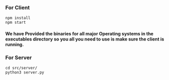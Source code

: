 ### For Client

```
npm install 
npm start
```
#### We have Provided the binaries for all major Operating systems in the executables directory so you all you need to use is make sure the client is running. 


### For Server


```
cd src/server/
python3 server.py
```
